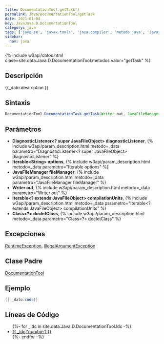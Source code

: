 ```yaml
---
title: DocumentationTool.getTask()
permalink: Java/DocumentationTool/getTask
date: 2021-01-04
key: JavaJava.D.DocumentationTool
category: java
tags: ['java se', 'javax.tools', 'java.compiler', 'metodo java', 'Java 1.8']
sidebar: 
  nav: java
---
```


{% include w3api/datos.html clase=site.data.Java.D.DocumentationTool.metodos valor="getTask" %}

## Descripción
{{_dato.description }}

## Sintaxis
~~~java
DocumentationTool.DocumentationTask getTask(Writer out, JavaFileManager fileManager, DiagnosticListener<? super JavaFileObject> diagnosticListener, Class<?> docletClass, Iterable<String> options, Iterable<? extends JavaFileObject> compilationUnits)
~~~

## Parámetros
* **DiagnosticListener&lt;? super JavaFileObject&gt; diagnosticListener**,  {% include w3api/param_description.html metodo=_data parametro="DiagnosticListener<? super JavaFileObject> diagnosticListener" %}
* **Iterable&lt;String&gt; options**,  {% include w3api/param_description.html metodo=_data parametro="Iterable<String> options" %}
* **JavaFileManager fileManager**,  {% include w3api/param_description.html metodo=_data parametro="JavaFileManager fileManager" %}
* **Writer out**,  {% include w3api/param_description.html metodo=_data parametro="Writer out" %}
* **Iterable&lt;? extends JavaFileObject&gt; compilationUnits**,  {% include w3api/param_description.html metodo=_data parametro="Iterable<? extends JavaFileObject> compilationUnits" %}
* **Class&lt;?&gt; docletClass**,  {% include w3api/param_description.html metodo=_data parametro="Class<?> docletClass" %}

## Excepciones
[RuntimeException](/Java/RuntimeException/), [IllegalArgumentException](/Java/IllegalArgumentException/)

## Clase Padre
[DocumentationTool](/Java/DocumentationTool/)

## Ejemplo
~~~java
{{ _dato.code}}
~~~

## Líneas de Código
<ul>
{%- for _ldc in site.data.Java.D.DocumentationTool.ldc -%}
   <li>
       <a href="{{_ldc['url'] }}">{{ _ldc['nombre'] }}</a>
   </li>
{%- endfor -%}
</ul>

